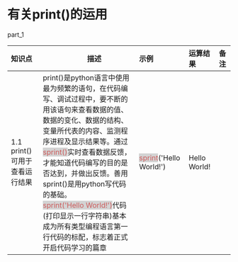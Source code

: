# 有关print()的运用

part_1

|   知识点<img width=50/> |<img width=100/>描述      |<img width=100/>  示例  |  运算结果<img width=50/>  |  备注 <img width=20/> |
|:----------|:-------------|:--------|:---------|:---------|
| 1.1 print()可用于查看运行结果| print()是python语言中使用最为频繁的语句，在代码编写、调试过程中，要不断的用该语句来查看数据的值、数据的变化、数据的结构、变量所代表的内容、监测程序进程及显示结果等。通过<span style = "color:indianred;background-color:lightgray">sprint()</span>实时查看数据反馈，才能知道代码编写的目的是否达到，并做出反馈。善用sprint()是用python写代码的基础。<br><span style = "color:indianred;background-color:lightgray">sprint('Hello World!')</span>代码(打印显示一行字符串)基本成为所有类型编程语言第一行代码的标配，标志着正式开启代码学习的篇章 |<span style = "color:indianred;background-color:lightgray">sprint</span>('Hello World!')|Hello World!||

